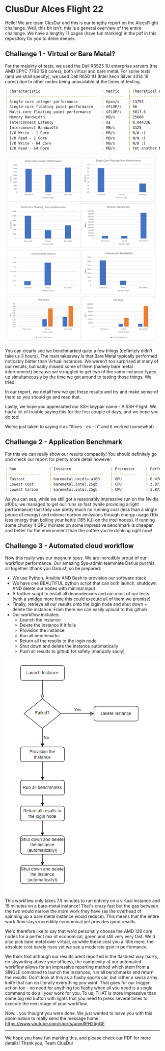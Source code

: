 # ClusDur Alces Flight 22
Hello! We are team ClusDur and this is our lengthy report on the AlcesFlight challenge. Well, this bit isn't, this is a general overview of the entire challenge. We have a lengthy 11 pages (have fun marking) in the pdf in this repository for you to delve deeper.


## Challenge 1 - Virtual or Bare Metal?
For the majoirty of tests, we used the Dell R6525 1U enterprise servers (the AMD EPYC 7763 128 cores), both virtual and bare metal. For some tests (and we shall specify), we used Dell R650 1U (Intel Xeon Silver 4314 16 cores) due to other nodes being unavailable at the times of testing.

```markdown
| Characteristic                         	| Metric  	| Theoretical Peak   	| Virtual  	| Bare-metal 	|
|----------------------------------------	|---------	|--------------------	|----------	|------------	|
| Single core integer performance        	| Kpos/s  	| 13755              	| 10319.2  	| 14551.0    	|
| Single core floating point performance 	| GFLOP/s 	| 56                 	| N/A :(   	| 47.04      	|
| Multi-core floating point performance  	| GFLOP/s 	| 5017.6             	| 1824     	| 2913.1     	|
| Memory Bandwidth                       	| MB/s    	| 25600              	| 92329.4  	| 933796     	|
| Interconnect Latency                   	| ms      	| 0.044336             	| 0.247251 	| N/A :)     	|
| Interconnect Bandwidth                 	| MB/s    	| 3125               	| 560.37   	| N/A :)     	|
| I/O Write - 1 Core                     	| MB/s    	| N/A :)             	| 371.33   	| 376.42     	|
| I/O Read - 1 Core                      	| MB/s    	| N/A :)             	| 14449.73 	| 15156.86   	|
| I/O Write - 64 Core                    	| MB/s    	| N/A :)             	| 394.92   	| 399.84     	|
| I/O Read - 64 Core                     	| MB/s    	| Yet another N/A :D 	| 46897.26 	| 108879.39  	|
```
![image](Alces%20Graphs.png)

You can clearly see we benchmarked quite a few things (definitely didn't take us 3 hours). The main takeaway is that Bare Metal typically performed noticably better than Virtual instances. We weren't too surprised at many of our results, but sadly missed some of them (namely bare metal interconnect) because we struggled to get two of the same instance types up simultaneously by the time we got around to testing those things. We tried!

In our report, we detail how we got these results and try and make sense of them so you should go and read that.

Lastly, we hope you appreciated our SSH keypair name - AlSSH-Flight. We had a lot of trouble saying this for the first couple of days, and we hope you do too!

We've just taken to saying it as  "Alces - es - h" and it worked (somewhat)
## Challenge 2 - Application Benchmark
For this we can really show our results compactly! You should definitely go and check our report for plenty more detail however.
```markdown
| Run           	| Instance              	| Processor 	| Performance (ns/day) 	| Execution Time (s) 	| Run Cost (£) 	| Energy (KJ) 	|
|---------------	|-----------------------	|-----------	|----------------------	|--------------------	|--------------	|-------------	|
| Fastest       	| baremetal.nvidia.a100 	| GPU       	| 8.478                	| 10.212             	| £0.013       	| 28.59       	|
| Lowest Cost   	| baremetal.intel.25gb  	| CPU       	| 3.873                	| 44.634             	| £0.0057      	| 16.96       	|
| Lowest Carbon 	| baremetal.intel.25gb  	| CPU       	| 3.873                	| 44.634             	| £0.0057      	| 16.96       	|
```
As you can see, while we still got a reasonably impressive run on the Nvidia a100s, we managed to get our runs so fast (while providing alright performance) that they use pretty much no running cost (less than a single pence of energy) and minimal carbon emissions through energy usage (10x less energy than boiling your kettle (165 KJ) on the intel nodes). If running some chunky 4 GPU monster on some impressive benchmark is cheaper and better for the environment than the coffee you're drinking right now!
## Challenge 3 - Automated cloud workflow
Now this really was our magnum opus. We are incredibly proud of our workflow performance. Our amazing Sys-admin teammate Darius put this all together (thank you Darius!) so be prepared:
* We use Python, Ansible AND Bash to provision our software stack
* We have one BEAUTIFUL python script that can both launch, shutdown AND delete our nodes with minimal input
* A further script to install all dependencies and run most of our tests (with a smidge more time this could execute all of them we promise)
* Finally, retrieve all our results onto the login node and shut down + delete the instance. From there we can easily upload to this github
* Our workflow includes: 
	* Launch the instance
	* Delete the instance if it fails
	* Provision the instance
	* Run all benchmarks
	* Return all the results to the login node
	* Shut down and delete the instance automatically
	* Push all results to github for safety (manually sadly)
	
![image](Alces%20Workflow.png)

This workflow only takes 7.5 minutes to run entirely on a virtual instance and 15 minutes on a bare-metal instance! That's crazy fast but the gap between the two would narrow the more work they have (as the overhead of spinning up a bare metal instance would reduce). This means that the entire work flow stays incredibly economical yet provides good results.

We'd therefore like to say that we'd personally choose the AMD 128 core nodes for a perfect mix of economical, green and still very very fast. We'd also pick bare metal over virtual, as while these cost you a little more, the absolute cost barely rises yet we see a moderate gain in performance.

We think that although our results arent reported in the flashiest way (sorry, no skywriting above your offices), the complexity of our automated workflow allows for an impressive reporting method which stem from a SINGLE command to launch the instances, run all benchmarks and return the results. Don't look at this as a flashy sports car, but rather a swiss army knife that can do literally everything you want. That goes for our trigger action too - no need for anything too flashy when all you need is a single command to do all your work for you. To us, THAT is more impressive than some big red button with lights that you need to press several times to execute the next stage of your workflow.

Now... you thought you were done. We just wanted to leave you with this abomination to really send the message home:
https://www.youtube.com/shorts/unm8PH25gGE

---------------------
We hope you have fun marking this, and please check our PDF for more details!
Thank you,
Team ClusDur
